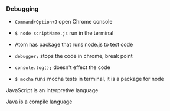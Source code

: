 ### Debugging

- `Command+Option+J` open Chrome console
- `$ node scriptName.js` run in the terminal
- Atom has package that runs node.js to test code


- `debugger;` stops the code in chrome, break point
- `console.log();`  doesn't effect the code

- `$ mocha` runs mocha tests in terminal, it is a package for node


JavaScript is an interpretive language

Java is a compile language
